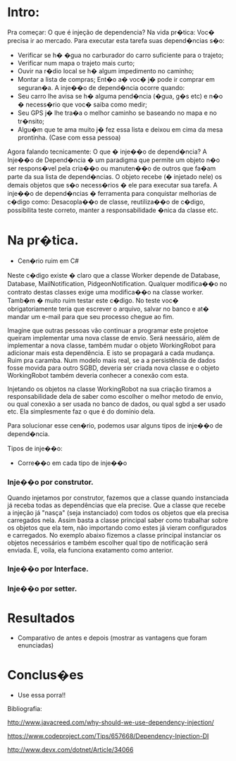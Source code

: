 # Intro:

Pra começar: O que é injeção de dependencia?
Na vida pr�tica: Voc� precisa ir ao mercado. Para executar esta tarefa suas depend�ncias s�o:
 - Verificar se h� �gua no carburador do carro suficiente para o trajeto;
 - Verificar num mapa o trajeto mais curto;
 - Ouvir na r�dio local se h� algum impedimento no caminho;
 - Montar a lista de compras;
Ent�o a� voc� j� pode ir comprar em seguran�a. A inje��o de depend�ncia ocorre quando:
 - Seu carro lhe avisa se h� alguma pend�ncia (�gua, g�s etc) e n�o � necess�rio que voc� saiba como medir;
 - Seu GPS j� lhe tra�a o melhor caminho se baseando no mapa e no tr�nsito;
 - Algu�m que te ama muito j� fez essa lista e deixou em cima da mesa prontinha. (Case com essa pessoa)

 Agora falando tecnicamente: O que � inje��o de depend�ncia?
A Inje��o de Depend�ncia � um paradigma que permite um objeto n�o ser respons�vel pela cria��o ou manuten��o de outros que fa�am parte da sua lista de depend�ncias.
O objeto recebe (� injetado nele) os demais objetos que s�o necess�rios � ele para executar sua tarefa.
A inje��o de depend�ncias � ferramenta para conquistar melhorias de c�digo como: Desacopla��o de classe, reutiliza��o de c�digo, possibilita teste correto, manter a responsabilidade �nica da classe etc.


# Na pr�tica.

- Cen�rio ruim em C#

Neste c�digo existe � claro que a classe Worker depende de Database, Database, MailNotification, PidgeonNotification. Qualquer modifica��o no contrato destas classes exige uma modifica��o na classe worker.
Tamb�m � muito ruim testar este c�digo. No teste voc� obrigatoriamente teria que escrever o arquivo, salvar no banco e at� mandar um e-mail para que seu processo chegue ao fim.

Imagine que outras pessoas vão continuar a programar este projetoe queiram implementar uma nova classe de envio. Será neessário, além de implementar a nova classe, também mudar o objeto WorkingRobot para adicionar mais esta dependência. E isto se propagará a cada mudança. Ruim pra caramba. Num modelo mais real, se a a persistência de dados fosse movida para outro SGBD, deveria ser criada nova classe e o objeto WorkingRobot também deveria conhecer a conexão com esta.

Injetando os objetos na classe WorkingRobot na sua criação tiramos a responsabilidade dela de saber como escolher o melhor metodo de envio, ou qual conexão a ser usada no banco de dados, ou qual sgbd a ser usado etc. Ela simplesmente faz o que é do domínio dela.

Para solucionar esse cen�rio, podemos usar alguns tipos de inje��o de depend�ncia.

 Tipos de inje��o:

- Corre��o em cada tipo de inje��o

### Inje��o por construtor.
Quando injetamos por construtor, fazemos que a classe quando instanciada já receba todas as dependências que ela precise. Que a classe que recebe a injeção já "nasça" (seja instanciado) com todos os objetos que ela precisa carregados nela. Assim basta a classe principal saber como trabalhar sobre os objetos que ela tem, não importando como estes já vieram configurados e carregados.
No exemplo abaixo fizemos a classe principal instanciar os objetos necessários e também escolher qual tipo de notificação será enviada. E, voila, ela funciona exatamento como anterior.

### Inje��o por Interface.


### Inje��o por setter.



# Resultados

- Comparativo de antes e depois (mostrar as vantagens que foram enunciadas)

# Conclus�es

- Use essa porra!!


Bibliografia:

http://www.javacreed.com/why-should-we-use-dependency-injection/

https://www.codeproject.com/Tips/657668/Dependency-Injection-DI

http://www.devx.com/dotnet/Article/34066
